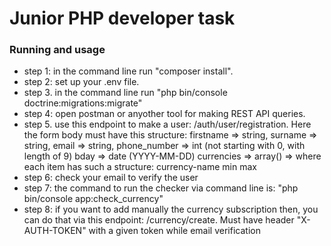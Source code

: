 # Junior PHP developer task

### Running and usage
* step 1: in the command line run "composer install".
* step 2: set up your .env file.
* step 3. in the command line run "php bin/console doctrine:migrations:migrate"
* step 4: open postman or anyother tool for making REST API queries.
* step 5. use this endpoint to make a user: /auth/user/registration. Here the form body must have this structure:
    firstname => string,
    surname   => string,
    email     => string,
    phone_number => int (not starting with 0, with length of 9)
    bday      => date (YYYY-MM-DD)
    currencies => array() => where each item has such a structure:
        currency-name
        min
        max
* step 6: check your email to verify the user
* step 7: the command to run the checker via command line is: "php bin/console app:check_currency"
* step 8: if you want to add manually the currency subscription then, you can do that via this endpoint: /currency/create. Must have header "X-AUTH-TOKEN" with a given token while email verification

